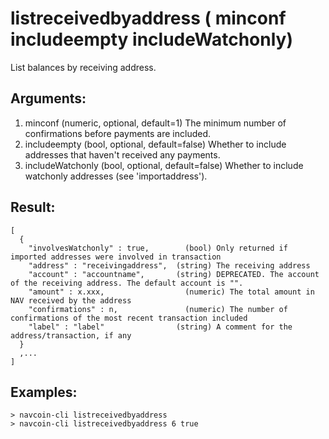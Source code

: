 # listreceivedbyaddress ( minconf includeempty includeWatchonly)

List balances by receiving address.

## Arguments:
1. minconf       (numeric, optional, default=1) The minimum number of confirmations before payments are included.
2. includeempty  (bool, optional, default=false) Whether to include addresses that haven't received any payments.
3. includeWatchonly (bool, optional, default=false) Whether to include watchonly addresses (see 'importaddress').

## Result:
    [
      {
        "involvesWatchonly" : true,        (bool) Only returned if imported addresses were involved in transaction
        "address" : "receivingaddress",  (string) The receiving address
        "account" : "accountname",       (string) DEPRECATED. The account of the receiving address. The default account is "".
        "amount" : x.xxx,                  (numeric) The total amount in NAV received by the address
        "confirmations" : n,               (numeric) The number of confirmations of the most recent transaction included
        "label" : "label"                (string) A comment for the address/transaction, if any
      }
      ,...
    ]

## Examples:
    > navcoin-cli listreceivedbyaddress
    > navcoin-cli listreceivedbyaddress 6 true
